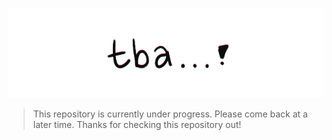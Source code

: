 ![Animated text that reads TBA.](./client/src/images/tba_gif.gif)
> This repository is currently under progress. Please come back at a later time. Thanks for checking this repository out!
